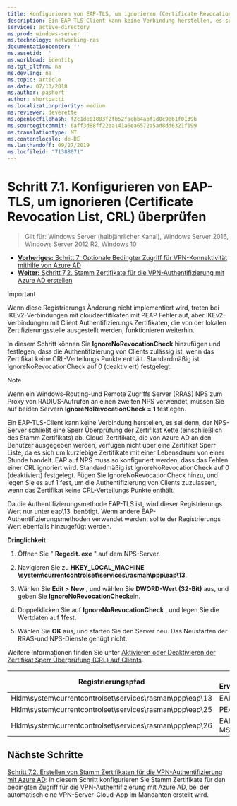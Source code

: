 ```yaml
---
title: Konfigurieren von EAP-TLS, um ignorieren (Certificate Revocation List, CRL) überprüfen
description: Ein EAP-TLS-Client kann keine Verbindung herstellen, es sei denn, der NPS-Server schließt eine Sperr Überprüfung der Zertifikatskette (einschließlich des Stamm Zertifikats) des Clients ab und überprüft, ob Zertifikate widerrufen wurden.
services: active-directory
ms.prod: windows-server
ms.technology: networking-ras
documentationcenter: ''
ms.assetid: ''
ms.workload: identity
ms.tgt_pltfrm: na
ms.devlang: na
ms.topic: article
ms.date: 07/13/2018
ms.author: pashort
author: shortpatti
ms.localizationpriority: medium
ms.reviewer: deverette
ms.openlocfilehash: f2c1de01883f2fb52faebb4abf1d0c9e61f0139b
ms.sourcegitcommit: 6aff3d88ff22ea141a6ea6572a5ad8dd6321f199
ms.translationtype: MT
ms.contentlocale: de-DE
ms.lasthandoff: 09/27/2019
ms.locfileid: "71388071"
---
```

# <a name="step-71-configure-eap-tls-to-ignore-certificate-revocation-list-crl-checking"></a>Schritt 7.1. Konfigurieren von EAP-TLS, um ignorieren (Certificate Revocation List, CRL) überprüfen

>Gilt für: Windows Server (halbjährlicher Kanal), Windows Server 2016, Windows Server 2012 R2, Windows 10

- [**Vorheriges:** Schritt 7: Optionale Bedingter Zugriff für VPN-Konnektivität mithilfe von Azure AD](ad-ca-vpn-connectivity-windows10.md)
- [**Weiter:** Schritt 7,2. Stamm Zertifikate für die VPN-Authentifizierung mit Azure AD erstellen](vpn-create-root-cert-for-vpn-auth-azure-ad.md)

>[!IMPORTANT]
>Wenn diese Registrierungs Änderung nicht implementiert wird, treten bei IKEv2-Verbindungen mit cloudzertifikaten mit PEAP Fehler auf, aber IKEv2-Verbindungen mit Client Authentifizierungs Zertifikaten, die von der lokalen Zertifizierungsstelle ausgestellt werden, funktionieren weiterhin.

In diesem Schritt können Sie **IgnoreNoRevocationCheck** hinzufügen und festlegen, dass die Authentifizierung von Clients zulässig ist, wenn das Zertifikat keine CRL-Verteilungs Punkte enthält. Standardmäßig ist IgnoreNoRevocationCheck auf 0 (deaktiviert) festgelegt.

>[!NOTE]
>Wenn ein Windows-Routing-und Remote Zugriffs Server (RRAS) NPS zum Proxy von RADIUS-Aufrufen an einen zweiten NPS verwendet, müssen Sie auf beiden Servern **IgnoreNoRevocationCheck = 1** festlegen.

Ein EAP-TLS-Client kann keine Verbindung herstellen, es sei denn, der NPS-Server schließt eine Sperr Überprüfung der Zertifikat Kette (einschließlich des Stamm Zertifikats) ab. Cloud-Zertifikate, die von Azure AD an den Benutzer ausgegeben werden, verfügen nicht über eine Zertifikat Sperr Liste, da es sich um kurzlebige Zertifikate mit einer Lebensdauer von einer Stunde handelt. EAP auf NPS muss so konfiguriert werden, dass das Fehlen einer CRL ignoriert wird. Standardmäßig ist IgnoreNoRevocationCheck auf 0 (deaktiviert) festgelegt. Fügen Sie IgnoreNoRevocationCheck hinzu, und legen Sie es auf 1 fest, um die Authentifizierung von Clients zuzulassen, wenn das Zertifikat keine CRL-Verteilungs Punkte enthält. 

Da die Authentifizierungsmethode EAP-TLS ist, wird dieser Registrierungs Wert nur unter eap\13. benötigt. Wenn andere EAP-Authentifizierungsmethoden verwendet werden, sollte der Registrierungs Wert ebenfalls hinzugefügt werden. 

**Dringlichkeit**

1. Öffnen Sie " **Regedit. exe** " auf dem NPS-Server.

2. Navigieren Sie zu **HKEY_LOCAL_MACHINE \system\currentcontrolset\services\rasman\ppp\eap\13**.

3. Wählen Sie **Edit > New** , und wählen Sie **DWORD-Wert (32-Bit)** aus, und geben Sie **IgnoreNoRevocationCheck**ein.

4. Doppelklicken Sie auf **IgnoreNoRevocationCheck** , und legen Sie die Wertdaten auf **1**fest.

5. Wählen Sie **OK** aus, und starten Sie den Server neu. Das Neustarten der RRAS-und NPS-Dienste genügt nicht.

Weitere Informationen finden Sie unter [Aktivieren oder Deaktivieren der Zertifikat Sperr Überprüfung (CRL) auf Clients](https://technet.microsoft.com/library/bb680540.aspx).


|Registrierungspfad  |EAP-Erweiterung  |
|---------|---------|
|Hklm\system\currentcontrolset\services\rasman\ppp\eap\13     |EAP-TLS         |
|Hklm\system\currentcontrolset\services\rasman\ppp\eap\25     |PEAP         |
|Hklm\system\currentcontrolset\services\rasman\ppp\eap\26     |EAP-MSCHAP V2         |

## <a name="next-steps"></a>Nächste Schritte

[Schritt 7,2. Erstellen von Stamm Zertifikaten für die VPN-Authentifizierung mit Azure AD](vpn-create-root-cert-for-vpn-auth-azure-ad.md): in diesem Schritt konfigurieren Sie Stamm Zertifikate für den bedingten Zugriff für die VPN-Authentifizierung mit Azure AD, bei der automatisch eine VPN-Server-Cloud-App im Mandanten erstellt wird.
